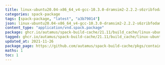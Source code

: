 ```yaml
---
title: linux-ubuntu20.04-x86_64_v4-gcc-10.3.0-dramsim2-2.2.2-s6zribfodamzcpsxlmr6egwhanqgoeaf.spack:latest
categories: spack-package
tags: [spack-package, "latest", "a3b79014"]
json: linux-ubuntu20.04-x86_64_v4-gcc-10.3.0-dramsim2-2.2.2-s6zribfodamzcpsxlmr6egwhanqgoeaf.spec.json
content_type: "application/vnd.spack.package"
package: ghcr.io/autamus/spack-build-cache/21.11/build_cache/linux-ubuntu20.04-x86_64_v4-gcc-10.3.0-dramsim2-2.2.2-s6zribfodamzcpsxlmr6egwhanqgoeaf.spack:latest
tagged: ghcr.io/autamus/spack-build-cache/21.11/build_cache/linux-ubuntu20.04-x86_64_v4-gcc-10.3.0-dramsim2-2.2.2-s6zribfodamzcpsxlmr6egwhanqgoeaf.spack:a3b79014
updated_at: 2021-11-26
package_page: https://github.com/autamus/spack-build-cache/pkgs/container/spack-build-cache/ghcr.io/autamus/spack-build-cache/21.11/build_cache/linux-ubuntu20.04-x86_64_v4-gcc-10.3.0-dramsim2-2.2.2-s6zribfodamzcpsxlmr6egwhanqgoeaf.spack:latest
maths: 1
toc: 1
---
```


